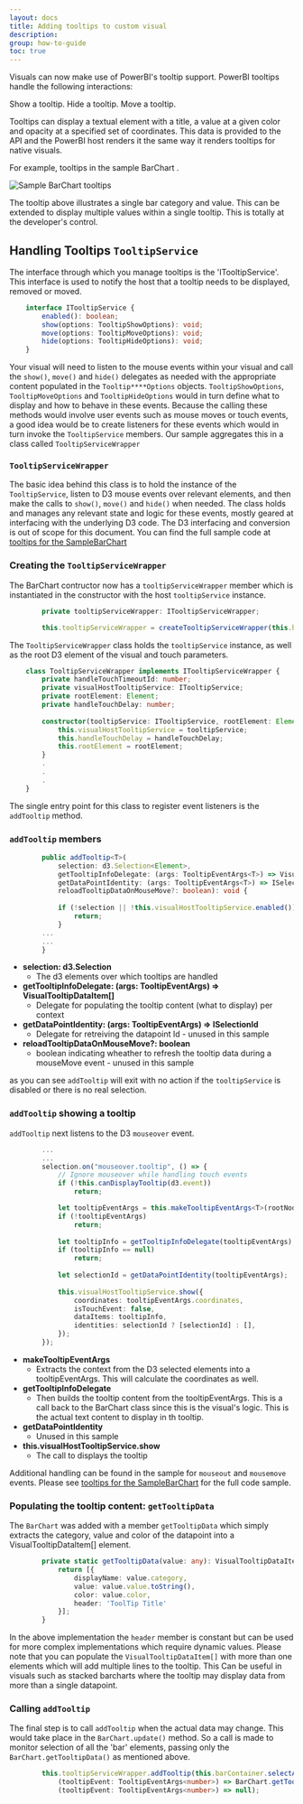 ```yaml
---
layout: docs
title: Adding tooltips to custom visual
description: 
group: how-to-guide
toc: true
---
```


Visuals can now make use of PowerBI's tooltip support. PowerBI tooltips handle the following interactions:

Show a tooltip.
Hide a tooltip.
Move a tooltip.

Tooltips can display a textual element with a title, a value at a given color and opacity at a specified set of coordinates. This data is provided to the API and the PowerBI host renders it the same way it renders tooltips for native visuals.

For example, tooltips in the sample BarChart .

![Sample BarChart tooltips](../images/TooltipsInSampleBarChart.png)

The tooltip above illustrates a single bar category and value. This can be extended to display multiple values within a single tooltip. This is totally at the developer's control. 

## Handling Tooltips `TooltipService`

The interface through which you manage tooltips is the 'ITooltipService'. This interface is used to notify the host that a tooltip needs to be displayed, removed or moved.

```typescript
    interface ITooltipService {
        enabled(): boolean;
        show(options: TooltipShowOptions): void;
        move(options: TooltipMoveOptions): void;
        hide(options: TooltipHideOptions): void;
    }
```

Your visual will need to listen to the mouse events within your visual and call the `show()`, `move()` and `hide()` delegates as needed with the appropriate content populated in the `Tooltip****Options` objects. 
`TooltipShowOptions`, `TooltipMoveOptions` and `TooltipHideOptions` would in turn define what to display and how to behave in these events. 
Because the calling these methods would involve user events such as mouse moves or touch events, a good idea would be to create listeners for these events which would in turn invoke the `TooltipService` members.
Our sample aggregates this in a class called `TooltipServiceWrapper` 

### `TooltipServiceWrapper`
The basic idea behind this class is to hold the instance of the `TooltipService`, listen to D3 mouse events over relevant elements, and then make the calls to `show()`, `move()` and `hide()` when needed.
The class holds and manages any relevant state and logic for these events, mostly geared at interfacing with the underlying D3 code. The D3 interfacing and conversion is out of scope for this document. 
You can find the full sample code at [tooltips for the SampleBarChart](https://github.com/Microsoft/PowerBI-visuals-sampleBarChart/commit/981b021612d7b333adffe9f723ab27783c76fb14)

### Creating the `TooltipServiceWrapper`

The BarChart contructor now has a `tooltipServiceWrapper` member which is instantiated in the constructor with the host `tooltipService` instance.

```typescript
        private tooltipServiceWrapper: ITooltipServiceWrapper;

        this.tooltipServiceWrapper = createTooltipServiceWrapper(this.host.tooltipService, options.element);
```

The `TooltipServiceWrapper` class holds the `tooltipService` instance,  as well as the root D3 element of the visual and touch parameters.

```typescript
    class TooltipServiceWrapper implements ITooltipServiceWrapper {
        private handleTouchTimeoutId: number;
        private visualHostTooltipService: ITooltipService;
        private rootElement: Element;
        private handleTouchDelay: number;
        
        constructor(tooltipService: ITooltipService, rootElement: Element, handleTouchDelay: number) {
            this.visualHostTooltipService = tooltipService;
            this.handleTouchDelay = handleTouchDelay;
            this.rootElement = rootElement;
        }
        .
        .
        .
    }
```

The single entry point for this class to register event listeners is the `addTooltip` method.

### `addTooltip` members
```typescript
        public addTooltip<T>(
            selection: d3.Selection<Element>,
            getTooltipInfoDelegate: (args: TooltipEventArgs<T>) => VisualTooltipDataItem[],
            getDataPointIdentity: (args: TooltipEventArgs<T>) => ISelectionId,
            reloadTooltipDataOnMouseMove?: boolean): void {
            
            if (!selection || !this.visualHostTooltipService.enabled()) {
                return;
            }
        ...
        ...
        }
```
* **selection: d3.Selection<Element>**
    * The d3 elements over which tooltips are handled
* **getTooltipInfoDelegate: (args: TooltipEventArgs<T>) => VisualTooltipDataItem[]**
    * Delegate for populating the tooltip content (what to display) per context
* **getDataPointIdentity: (args: TooltipEventArgs<T>) => ISelectionId**
    * Delegate for retreiving the datapoint Id - unused in this sample 
* **reloadTooltipDataOnMouseMove?: boolean**
    * boolean indicating wheather to refresh the tooltip data during a mouseMove event - unused in this sample

as you can see `addTooltip` will exit with no action if the `tooltipService` is disabled or there is no real selection.

### `addTooltip` showing a tooltip 

`addTooltip` next listens to the D3 `mouseover` event. 

```typescript
        ...
        ...
        selection.on("mouseover.tooltip", () => {
            // Ignore mouseover while handling touch events
            if (!this.canDisplayTooltip(d3.event))
                return;

            let tooltipEventArgs = this.makeTooltipEventArgs<T>(rootNode, true, false);
            if (!tooltipEventArgs)
                return;
            
            let tooltipInfo = getTooltipInfoDelegate(tooltipEventArgs);
            if (tooltipInfo == null)
                return;
                
            let selectionId = getDataPointIdentity(tooltipEventArgs);
            
            this.visualHostTooltipService.show({
                coordinates: tooltipEventArgs.coordinates,
                isTouchEvent: false,
                dataItems: tooltipInfo,
                identities: selectionId ? [selectionId] : [],
            });
        });
```

* **makeTooltipEventArgs**
    * Extracts the context from the D3 selected elements into a tooltipEventArgs. This will calculate the coordinates as well.
* **getTooltipInfoDelegate**
    * Then builds the tooltip content from the tooltipEventArgs. This is a call back to the BarChart class since this is the visual's logic. This is the actual text content to display in th tooltip.
* **getDataPointIdentity**
    * Unused in this sample 
* **this.visualHostTooltipService.show**
    * The call to displays the tooltip  

Additional handling can be found in the sample for `mouseout` and `mousemove` events. Please see [tooltips for the SampleBarChart](https://github.com/Microsoft/PowerBI-visuals-sampleBarChart/commit/981b021612d7b333adffe9f723ab27783c76fb14) for the full code sample.

### Populating the tooltip content: `getTooltipData`

The `BarChart` was added with a member `getTooltipData` which simply extracts the category, value and color of the datapoint into a VisualTooltipDataItem[] element.

```typescript
        private static getTooltipData(value: any): VisualTooltipDataItem[] {
            return [{
                displayName: value.category,
                value: value.value.toString(),
                color: value.color,
                header: 'ToolTip Title'
            }];
        }
```

In the above implementation the `header` member is constant but can be used for more complex implementations which require dynamic values. Please note that you can populate the `VisualTooltipDataItem[]` with more than one elements which will add multiple lines to the tooltip. This Can be useful in visuals such as stacked barcharts where the tooltip may display data from more than a single datapoint.

### Calling `addTooltip`

The final step is to call `addTooltip` when the actual data may change. This would take place in the `BarChart.update()` method. So a call is made to monitor selection of all the 'bar' elements, passing only the `BarChart.getTooltipData()` as mentioned above. 
```typescript
        this.tooltipServiceWrapper.addTooltip(this.barContainer.selectAll('.bar'), 
            (tooltipEvent: TooltipEventArgs<number>) => BarChart.getTooltipData(tooltipEvent.data),
            (tooltipEvent: TooltipEventArgs<number>) => null);
```